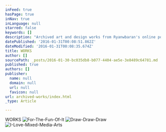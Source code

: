 ```yaml
---
inFeed: true
hasPage: true
inNav: true
inLanguage: null
starred: false
keywords: []
description: "Archived art and design works from Ryanwbaran's online portfolio | Page two | Abundant creativity"
datePublished: '2016-01-31T00:08:51.862Z'
dateModified: '2016-01-31T00:08:35.674Z'
title: WORKS
author: []
sourcePath: _posts/2016-01-30-bc035db8-b077-4404-ae5e-3e8489c64781.md
published: true
authors: []
publisher:
  name: null
  domain: null
  url: null
  favicon: null
url: archived-works/index.html
_type: Article

---
```

WORKS
![For-The-Fun-Of-It](https://the-grid-user-content.s3-us-west-2.amazonaws.com/26efe3b6-379e-42f0-9ed5-6e4b9b11a374.jpg)
![Draw-Draw-Draw](https://the-grid-user-content.s3-us-west-2.amazonaws.com/087225f0-7b8c-4f7d-977f-b00bfb135b35.jpg)
![I-Love-Mixed-Media-Arts](https://s3-us-west-2.amazonaws.com/the-grid-img/p/5ee09ca61c0ca04902143a0d75c068addc7ffc1a.jpg)